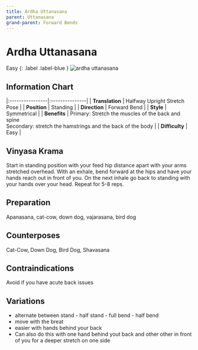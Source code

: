 ```yaml
---
title: Ardha Uttanasana
parent: Uttanasana
grand-parent: Forward Bends
---
```


# Ardha Uttanasana
Easy
{: .label .label-blue }
![ardha uttanasana](/yoga/assets/images/fb/ardha-uttanasana.png)

## Information Chart

|:----------------|:---------------|
| **Translation** | Halfway Upright Stretch Pose   |
| **Position**    | Standing   |
| **Direction**   | Forward Bend   |
| **Style**       |  Symmetrical   |
| **Benefits**    | Primary: Stretch the muscles of the back and spine <br> Secondary: stretch the hamstrings and the back of the body   |
| **Difficulty**  |  Easy                              | 

## Vinyasa Krama 
Start in standing position with your feed hip distance apart with your arms stretched overhead. With an exhale, bend forward at the hips and have your hands reach out in front of you. On the next inhale go back to standing with your hands over your head. Repeat for 5-8 reps. 

## Preparation 
Apanasana, cat-cow, down dog, vajarasana, bird dog

## Counterposes
Cat-Cow, Down Dog, Bird Dog, Shavasana

## Contraindications
Avoid if you have acute back issues

## Variations
- alternate between stand - half stand - full bend - half bend 
- move with the breat
- easier with hands behind your back
- Can also do this with one hand behind yout back and other other in front of you for a deeper stretch on one side